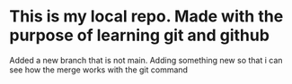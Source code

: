# This is my local repo. Made with the purpose of learning git and github

Added a new branch that is not main.
Adding something new so that i can see how the merge works with the git command
